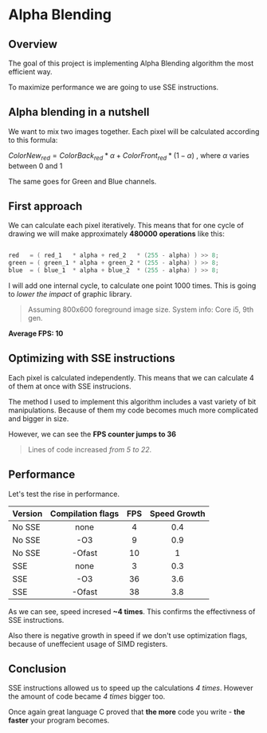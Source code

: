 # Alpha Blending

## Overview


The goal of this project is implementing Alpha Blending algorithm the most efficient way.

To maximize performance we are going to use SSE instructions.

## Alpha blending in a nutshell 

We want to mix two images together. Each pixel will be calculated according to this formula:

$ColorNew_{red} = ColorBack_{red} * \alpha + ColorFront_{red} * (1 - \alpha)$ , where $\alpha$ varies between 0 and 1 

The same goes for Green and Blue channels.
## First approach

We can calculate each pixel iteratively.
This means that for one cycle of drawing we will make approximately **480000  operations** like this:

~~~C++

red   = ( red_1   * alpha + red_2   * (255 - alpha) ) >> 8;
green = ( green_1 * alpha + green_2 * (255 - alpha) ) >> 8;
blue  = ( blue_1  * alpha + blue_2  * (255 - alpha) ) >> 8;

~~~

I will add one internal cycle, to calculate one point 1000 times. This is going to *lower the impact* of graphic library.

> Assuming 800x600 foreground image size. 
> System info: Core i5, 9th gen.

**Average FPS: 10**

## Optimizing with SSE instructions

Each pixel is calculated independently. This means that we can calculate 4 of them at once with SSE instrucions.

The method I used to implement this algorithm includes a vast variety of bit manipulations. Because of them my code becomes much more complicated and bigger in size.

However, we can see the **FPS counter jumps to 36**

>Lines of code increased *from 5 to 22*.

## Performance

Let's test the rise in performance.

| Version      | Compilation flags | FPS           | Speed Growth |
| ------      | :---------------: | :------------: | :----------: |
| No SSE      | none              | 4             |    0.4      |
| No SSE      | -О3               | 9             |     0.9     |
| No SSE      | -Оfast            | 10            |     1     |
| SSE         | none              | 3             |      0.3    |
| SSE         | -О3               | 36            |      3.6    |
| SSE         | -Ofast            | 38            |      3.8    |

As we can see, speed incresed **~4 times**. This confirms the effectivness of SSE instructions.

Also there is negative growth in speed if we don't use optimization flags, because of uneffecient usage of SIMD registers. 

## Conclusion

SSE instructions allowed us to speed up the calculations *4 times*. However the amount of code became *4 times* bigger too.

Once again great language C proved that **the more** code you write - **the faster** your program becomes.








